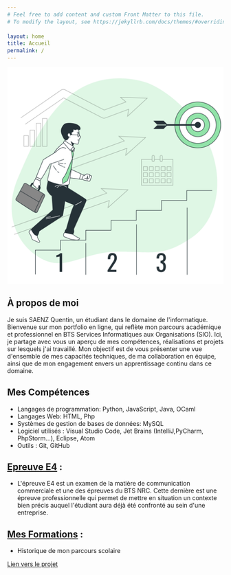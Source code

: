 ```yaml
---
# Feel free to add content and custom Front Matter to this file.
# To modify the layout, see https://jekyllrb.com/docs/themes/#overriding-theme-defaults

layout: home
title: Accueil
permalink: /
---
```

<style type="text/css" media="screen">
  .container {
    margin: 10px auto;
    max-width: 600px;
    text-align: center;
  }
</style>

<div class="container">
  <img src="image/Next%20steps-bro.png">
</div>

## À propos de moi
Je suis SAENZ Quentin, un étudiant dans le domaine de l'informatique. Bienvenue sur mon portfolio en ligne, qui reflète mon parcours académique et professionnel en BTS Services Informatiques aux Organisations (SIO). Ici, je partage avec vous un aperçu de mes compétences, réalisations et projets sur lesquels j'ai travaillé. Mon objectif est de vous présenter une vue d'ensemble de mes capacités techniques, de ma collaboration en équipe, ainsi que de mon engagement envers un apprentissage continu dans ce domaine.

## Mes Compétences

- Langages de programmation: Python, JavaScript, Java, OCaml
- Langages Web: HTML, Php
- Systèmes de gestion de bases de données: MySQL
- Logiciel utilisés : Visual Studio Code, Jet Brains (IntelliJ,PyCharm, PhpStorm...), Eclipse, Atom
- Outils : Git, GitHub

## [Epreuve E4](E4) :

- L'épreuve E4 est un examen de la matière de communication commerciale et une des épreuves du BTS NRC. Cette dernière est une épreuve professionnelle qui permet de mettre en situation un contexte bien précis auquel l'étudiant aura déjà été confronté au sein d'une entreprise.


## [Mes Formations](404) :

- Historique de mon parcours scolaire

[Lien vers le projet](#)